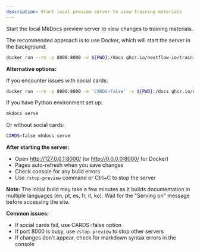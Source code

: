 ```yaml
---
description: Start local preview server to view training materials
---
```


Start the local MkDocs preview server to view changes to training materials.

The recommended approach is to use Docker, which will start the server in the background:

```bash
docker run --rm -p 8000:8000 -v ${PWD}:/docs ghcr.io/nextflow-io/training-mkdocs:latest
```

**Alternative options:**

If you encounter issues with social cards:
```bash
docker run --rm -p 8000:8000 -e 'CARDS=false' -v ${PWD}:/docs ghcr.io/nextflow-io/training-mkdocs:latest
```

If you have Python environment set up:
```bash
mkdocs serve
```

Or without social cards:
```bash
CARDS=false mkdocs serve
```

**After starting the server:**
- Open http://127.0.0.1:8000/ (or http://0.0.0.0:8000/ for Docker)
- Pages auto-refresh when you save changes
- Check console for any build errors
- Use `/stop-preview` command or Ctrl+C to stop the server

**Note:** The initial build may take a few minutes as it builds documentation in multiple languages (en, pt, es, fr, it, ko). Wait for the "Serving on" message before accessing the site.

**Common issues:**
- If social cards fail, use CARDS=false option
- If port 8000 is busy, use `/stop-preview` to stop other servers
- If changes don't appear, check for markdown syntax errors in the console
